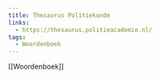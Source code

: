 ```yaml
---
title: Thesaurus Politiekunde
links:
  - https://thesaurus.politieacademie.nl/
tags:
  - Woordenboek
---
```

[[Woordenboek]]
